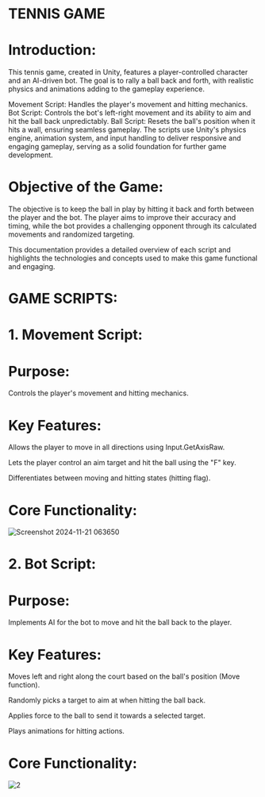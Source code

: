 # TENNIS GAME
# Introduction:
This tennis game, created in Unity, features a player-controlled character and an AI-driven bot. The goal is to rally a ball back and forth, with realistic physics and animations adding to the gameplay experience.

Movement Script: Handles the player's movement and hitting mechanics.
Bot Script: Controls the bot's left-right movement and its ability to aim and hit the ball back unpredictably.
Ball Script: Resets the ball's position when it hits a wall, ensuring seamless gameplay.
The scripts use Unity's physics engine, animation system, and input handling to deliver responsive and engaging gameplay, serving as a solid foundation for further game development.
# Objective of the Game:
The objective is to keep the ball in play by hitting it back and forth between the player and the bot. The player aims to improve their accuracy and timing, while the bot provides a challenging opponent through its calculated movements and randomized targeting.

This documentation provides a detailed overview of each script and highlights the technologies and concepts used to make this game functional and engaging.
# GAME SCRIPTS:
# 1. Movement Script:
# Purpose:

Controls the player's movement and hitting mechanics.

# Key Features:

Allows the player to move in all directions using Input.GetAxisRaw.

Lets the player control an aim target and hit the ball using the "F" key.

Differentiates between moving and hitting states (hitting flag).

# Core Functionality:

![Screenshot 2024-11-21 063650](https://github.com/user-attachments/assets/9cd45a35-c4e9-4479-995e-6497a4e0f1ba)

# 2. Bot Script:
# Purpose: 
Implements AI for the bot to move and hit the ball back to the player.

# Key Features:

Moves left and right along the court based on the ball's position (Move function).

Randomly picks a target to aim at when hitting the ball back.

Applies force to the ball to send it towards a selected target.

Plays animations for hitting actions.

# Core Functionality:
![2](https://github.com/user-attachments/assets/49f5cc6d-ec06-4e41-8a46-35c7a5d67c3b)







